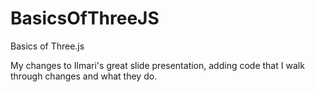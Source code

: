 # BasicsOfThreeJS
Basics of Three.js

My changes to Ilmari's great slide presentation, adding code that I walk through changes and what they do.

